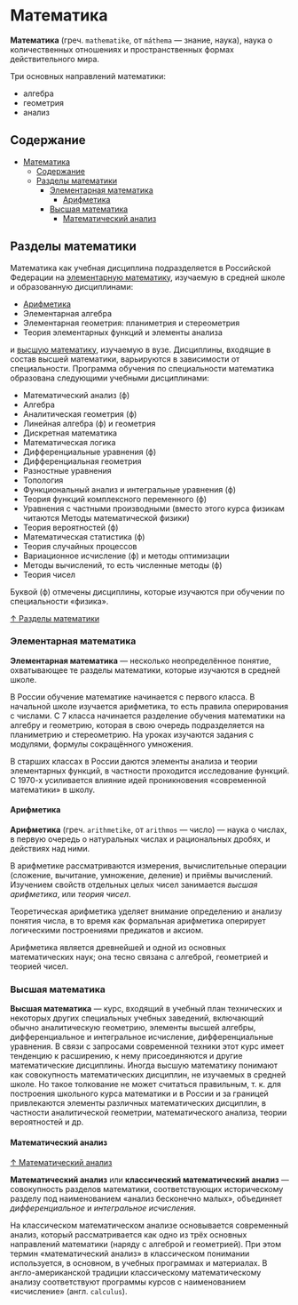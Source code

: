 # Математика

**Математика** (греч. `mathematike`, от `máthema` — знание, наука), наука о количественных отношениях и пространственных формах действительного мира.

Три основных направлений математики:

- алгебра
- геометрия
- анализ

## Содержание

- [Математика](#математика)
  - [Содержание](#содержание)
  - [Разделы математики](#разделы-математики)
    - [Элементарная математика](#элементарная-математика)
      - [Арифметика](#арифметика)
    - [Высшая математика](#высшая-математика)
      - [Математический анализ](#математический-анализ)

## Разделы математики

Математика как учебная дисциплина подразделяется в Российской Федерации на [элементарную математику](#элементарная-математика), изучаемую в средней школе и образованную дисциплинами:

- [Арифметика](#арифметика)
- Элементарная алгебра
- Элементарная геометрия: планиметрия и стереометрия
- Теория элементарных функций и элементы анализа

и [высшую математику](#высшая-математика), изучаемую в вузе. Дисциплины, входящие в состав высшей математики, варьируются в зависимости от специальности. Программа обучения по специальности математика образована следующими учебными дисциплинами:

- Математический анализ (ф)
- Алгебра
- Аналитическая геометрия (ф)
- Линейная алгебра (ф) и геометрия
- Дискретная математика
- Математическая логика
- Дифференциальные уравнения (ф)
- Дифференциальная геометрия
- Разностные уравнения
- Топология
- Функциональный анализ и интегральные уравнения (ф)
- Теория функций комплексного переменного (ф)
- Уравнения с частными производными (вместо этого курса физикам читаются Методы математической физики)
- Теория вероятностей (ф)
- Математическая статистика (ф)
- Теория случайных процессов
- Вариационное исчисление (ф) и методы оптимизации
- Методы вычислений, то есть численные методы (ф)
- Теория чисел

Буквой (ф) отмечены дисциплины, которые изучаются при обучении по специальности «физика».

[↑ Разделы математики](https://ru.wikipedia.org/wiki/Разделы_математики)

### Элементарная математика

**Элементарная математика** — несколько неопределённое понятие, охватывающее те разделы математики, которые изучаются в средней школе.

В России обучение математике начинается с первого класса. В начальной школе изучается арифметика, то есть правила оперирования с числами. С 7 класса начинается разделение обучения математики на алгебру и геометрию, которая в свою очередь подразделяется на планиметрию и стереометрию. На уроках изучаются задания с модулями, формулы сокращённого умножения.

В старших классах в России даются элементы анализа и теории элементарных функций, в частности проходится исследование функций. С 1970-х усиливается влияние идей проникновения «современной математики» в школу.

#### Арифметика

**Арифметика** (греч. `arithmetike`, от `arithmos` — число) — наука о числах, в первую очередь о натуральных числах и рациональных дробях, и действиях над ними.

В арифметике рассматриваются измерения, вычислительные операции (сложение, вычитание, умножение, деление) и приёмы вычислений. Изучением свойств отдельных целых чисел занимается *высшая арифметика*, или *теория чисел*.

Теоретическая арифметика уделяет внимание определению и анализу понятия числа, в то время как формальная арифметика оперирует логическими построениями предикатов и аксиом.

Арифметика является древнейшей и одной из основных математических наук; она тесно связана с алгеброй, геометрией и теорией чисел.

### Высшая математика

**Высшая математика** — курс, входящий в учебный план технических и некоторых других специальных учебных заведений, включающий обычно аналитическую геометрию, элементы высшей алгебры, дифференциальное и интегральное исчисление, дифференциальные уравнения. В связи с запросами современной техники этот курс имеет тенденцию к расширению, к нему присоединяются и другие математические дисциплины. Иногда высшую математику понимают как совокупность математических дисциплин, не изучаемых в средней школе. Но такое толкование не может считаться правильным, т. к. для построения школьного курса математики и в России и за границей привлекаются элементы различных математических дисциплин, в частности аналитической геометрии, математического анализа, теории вероятностей и др.

#### Математический анализ

[↑ Математический анализ](https://ru.wikipedia.org/wiki/Математический_анализ)

**Математический анализ** или **классический математический анализ** — совокупность разделов математики, соответствующих историческому разделу под наименованием «анализ бесконечно малых», объединяет *дифференциальное* и *интегральное исчисления*.

На классическом математическом анализе основывается современный анализ, который рассматривается как одно из трёх основных направлений математики (наряду с алгеброй и геометрией). При этом термин «математический анализ» в классическом понимании используется, в основном, в учебных программах и материалах. В англо-американской традиции классическому математическому анализу соответствуют программы курсов с наименованием «исчисление» (англ. `calculus`).
